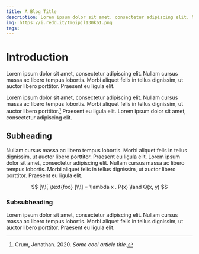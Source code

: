 ```yaml
---
title: A Blog Title
description: Lorem ipsum dolor sit amet, consectetur adipiscing elit. Nullam cursus massa ac libero tempus lobortis. Morbi aliquet felis in tellus dignissim, ut auctor libero porttitor. Praesent eu ligula elit. Morbi aliquet felis in tellus dignissim, ut auctor libero porttitor. Praesent eu ligula elit. Lorem ipsum dolor sit amet, consectetur adipiscing elit.
img: https://i.redd.it/tm6ipjl130k61.png
tags:
---
```


# Introduction

Lorem ipsum dolor sit amet, consectetur adipiscing elit. Nullam cursus massa ac libero tempus lobortis. Morbi aliquet felis in tellus dignissim, ut auctor libero porttitor. Praesent eu ligula elit.

<D3Diagram></D3Diagram>

Lorem ipsum dolor sit amet, consectetur adipiscing elit. Nullam cursus massa ac libero tempus lobortis. Morbi aliquet felis in tellus dignissim, ut auctor libero porttitor.[^1] Praesent eu ligula elit. Lorem ipsum dolor sit amet, consectetur adipiscing elit.

<test-box>
    <template #test-box>
        This is some content inside of a vue component inside a markdown file!
    </template>
</test-box>

## Subheading

Nullam cursus massa ac libero tempus lobortis. Morbi aliquet felis in tellus dignissim, ut auctor libero porttitor. Praesent eu ligula elit. Lorem ipsum dolor sit amet, consectetur adipiscing elit. Nullam cursus massa ac libero tempus lobortis. Morbi aliquet felis in tellus dignissim, ut auctor libero porttitor. Praesent eu ligula elit.

$$ [\\![ \text{foo} ]\\!] = \lambda x . P(x) \land Q(x, y) $$

### Subsubheading

Lorem ipsum dolor sit amet, consectetur adipiscing elit. Nullam cursus massa ac libero tempus lobortis. Morbi aliquet felis in tellus dignissim, ut auctor libero porttitor. Praesent eu ligula elit.


[^1]: Crum, Jonathan. 2020. *Some cool article title*.

